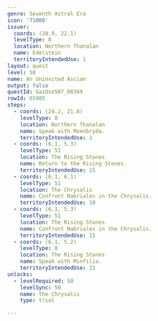 ```yaml
---
genre: Seventh Astral Era
icon: '71000'
issuer:
  coords: (20.9, 22.1)
  levelType: 8
  location: Northern Thanalan
  name: Edelstein
  territoryIntendedUse: 1
layout: quest
level: 50
name: An Uninvited Ascian
output: false
questId: GaiUse507_00369
rowId: 65905
steps:
  - coords: (24.2, 21.8)
    levelType: 8
    location: Northern Thanalan
    name: Speak with Moenbryda.
    territoryIntendedUse: 1
  - coords: (6.1, 5.3)
    levelType: 51
    location: The Rising Stones
    name: Return to the Rising Stones.
    territoryIntendedUse: 15
  - coords: (6.1, 6.1)
    levelType: 51
    location: The Chrysalis
    name: Confront Nabriales in the Chrysalis.
    territoryIntendedUse: 10
  - coords: (6.1, 5.3)
    levelType: 51
    location: The Rising Stones
    name: Confront Nabriales in the Chrysalis.
    territoryIntendedUse: 15
  - coords: (6.1, 5.2)
    levelType: 8
    location: The Rising Stones
    name: Speak with Minfilia.
    territoryIntendedUse: 15
unlocks:
  - levelRequired: 50
    levelSync: 50
    name: the Chrysalis
    type: trial

---
```

